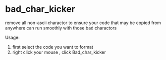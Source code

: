 # bad_char_kicker

remove all non-ascii charactor to ensure your code that may be copied from anywhere can run smoothly with those bad charactors 

Usage:
1. first select the code you want to format 
2. right click your mouse , click Bad_char_kicker
